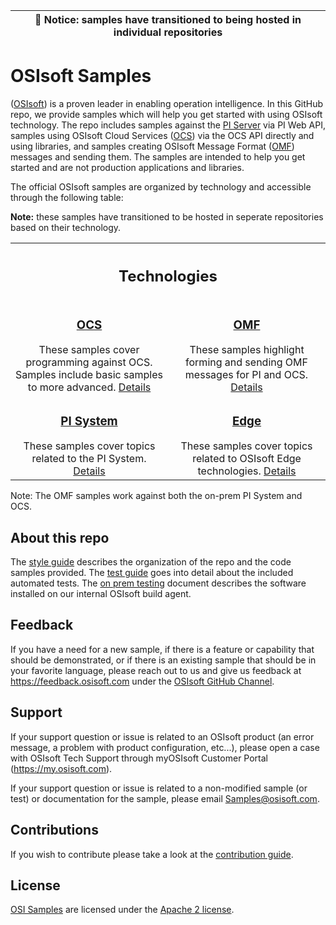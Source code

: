 | :loudspeaker: **Notice**: samples have transitioned to being hosted in individual repositories |
| -----------------------------------------------------------------------------------------------|

# OSIsoft Samples

([OSIsoft](https://www.osisoft.com/)) is a proven leader in enabling operation intelligence. In this GitHub repo, we provide samples which will help you get started with using OSIsoft technology. The repo includes samples against the [PI Server](https://www.osisoft.com/pi-system/) via PI Web API, samples using OSIsoft Cloud Services ([OCS](https://cloud.osisoft.com/welcome)) via the OCS API directly and using libraries, and samples creating OSIsoft Message Format ([OMF](https://pisquare.osisoft.com/community/developers-club/omf)) messages and sending them. The samples are intended to help you get started and are not production applications and libraries.

The official OSIsoft samples are organized by technology and accessible through the following table:

**Note:** these samples have transitioned to be hosted in seperate repositories based on their technology.

<table align="middle" width="100%">
  <tr>
    <th align="middle" colspan="2">
      <h2>Technologies</h2>
    </th>
  </tr>
  <tr>
    <td align="middle" valign="top" width="50%">
      <h3>
        <a href="https://github.com/osisoft/OSI-Samples-OCS"> OCS </a>
      </h3>
      These samples cover programming against OCS. Samples include basic samples
      to more advanced.
      <a href="https://github.com/osisoft/OSI-Samples-OCS"> Details </a>
      <br />
    </td>
    <td align="middle" valign="top" width="50%">
      <h3>
        <a href="https://github.com/osisoft/OSI-Samples-OMF"> OMF </a>
      </h3>
      These samples highlight forming and sending OMF messages for PI and OCS.
      <a href="https://github.com/osisoft/OSI-Samples-OMF"> Details </a>
      <br />
    </td>
  </tr>
  <tr>
    <td align="middle" valign="top" width="50%">
      <h3>
        <a href="https://github.com/osisoft/OSI-Samples-PI-System">
          PI System
        </a>
      </h3>
      These samples cover topics related to the PI System.
      <a href="https://github.com/osisoft/OSI-Samples-PI-System"> Details </a>
      <br />
    </td>
    <td align="middle" valign="top" width="50%">
      <h3>
        <a href="https://github.com/osisoft/OSI-Samples-Edge"> Edge </a>
      </h3>
      These samples cover topics related to OSIsoft Edge technologies.
      <a href="https://github.com/osisoft/OSI-Samples-Edge"> Details </a>
      <br />
    </td>
  </tr>
</table>


Note: The OMF samples work against both the on-prem PI System and OCS.

## About this repo

The [style guide](https://github.com/osisoft/.github/blob/main/STYLE_GUIDE.md) describes the organization of the repo and the code samples provided. The [test guide](https://github.com/osisoft/.github/blob/main/TEST_GUIDE.md) goes into detail about the included automated tests. The [on prem testing](https://github.com/osisoft/.github/blob/main/ON_PREM_TESTING.md) document describes the software installed on our internal OSIsoft build agent.

## Feedback

If you have a need for a new sample, if there is a feature or capability that should be demonstrated, or if there is an existing sample that should be in your favorite language, please reach out to us and give us feedback at https://feedback.osisoft.com under the [OSIsoft GitHub Channel](https://feedback.osisoft.com/forums/922279-osisoft-github).

## Support

If your support question or issue is related to an OSIsoft product (an error message, a problem with product configuration, etc...), please open a case with OSIsoft Tech Support through myOSIsoft Customer Portal (https://my.osisoft.com).

If your support question or issue is related to a non-modified sample (or test) or documentation for the sample, please email Samples@osisoft.com.

## Contributions

If you wish to contribute please take a look at the [contribution guide](https://github.com/osisoft/.github/blob/main/CONTRIBUTING.md).

## License

[OSI Samples](https://github.com/osisoft/OSI-Samples) are licensed under the [Apache 2 license](LICENSE).
